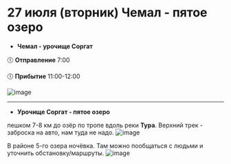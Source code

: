 # 27 июля (вторник) Чемал - пятое озеро

* **Чемал - урочище Соргат**

🕔 **Отправление** 7:00

🕔 **Прибытие** 11:00-12:00

![image](https://user-images.githubusercontent.com/27273205/116793000-95a45000-aadd-11eb-84e8-3a38a965fd2c.png)

***

* **Урочище Соргат - пятое озеро**

пешком 7-8 км до озёр по тропе вдоль реки **Тура**. Верхний трек - заброска на авто, нам туда не надо.
![image](https://user-images.githubusercontent.com/27273205/116793054-da2feb80-aadd-11eb-8478-375d1d390525.png)

В районе 5-го озера ночёвка. Там можно пообщаться с людьми и уточнить обстановку/маршруты.
![image](https://user-images.githubusercontent.com/27273205/116793157-693d0380-aade-11eb-8134-a3aa48caceb2.png)
